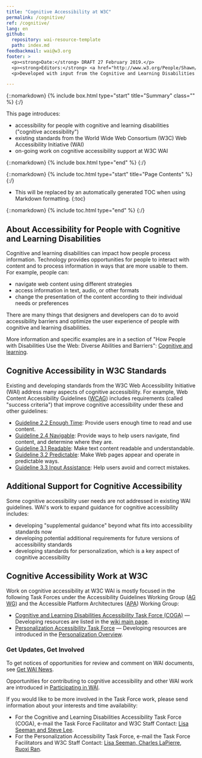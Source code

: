 ```yaml
---
title: "Cognitive Accessibility at W3C"
permalink: /cognitive/
ref: /cognitive/
lang: en
github:
  repository: wai-resource-template
  path: index.md
feedbackmail: wai@w3.org
footer: >
  <p><strong>Date:</strong> DRAFT 27 February 2019.</p>
  <p><strong>Editors:</strong> <a href="http://www.w3.org/People/Shawn/">Shawn Lawton Henry</a>, Steve Lee, <a href="http://www.w3.org/People/shadi/">Shadi Abou-Zahra</a>.</p>
  <p>Developed with input from the Cognitive and Learning Disabilities Accessibility Task Force (<a href="https://www.w3.org/WAI/PF/cognitive-a11y-tf/">COGA</a>).<p>

---
```


{::nomarkdown}
{% include box.html type="start" title="Summary" class="" %}
{:/}

This page introduces:
* accessibility for people with cognitive and learning disabilities ("cognitive accessibility")
* existing standards from the World Wide Web Consortium (W3C) Web Accessibility Initiative (WAI)
* on-going work on cognitive accessibility support at W3C WAI

{::nomarkdown}
{% include box.html type="end" %}
{:/}

{::nomarkdown}
{% include toc.html type="start" title="Page Contents" %}
{:/}

- This will be replaced by an automatically generated TOC when using Markdown formatting.
{:toc}

{::nomarkdown}
{% include toc.html type="end" %}
{:/}

## About Accessibility for People with Cognitive and Learning Disabilities

Cognitive and learning disabilities can impact how people process information. Technology provides opportunities for people to interact with content and to process information in ways that are more usable to them. For example, people can:
* navigate web content using different strategies
* access information in text, audio, or other formats
* change the presentation of the content according to their individual needs or preferences

There are many things that designers and developers can do to avoid accessibility barriers and optimize the user experience of people with cognitive and learning disabilities.

More information and specific examples are in a section of "How People with Disabilities Use the Web: Diverse Abilities and Barriers": [Cognitive and learning](https://www.w3.org/WAI/people-use-web/abilities-barriers/#cognitive).

## Cognitive Accessibility in W3C Standards

Existing and developing standards from the W3C Web Accessibility Initiative (WAI) address many aspects of cognitive accessibility. For example, Web Content Accessibility Guidelines ([WCAG](https://www.w3.org/WAI/standards-guidelines/wcag/)) includes requirements (called "success criteria") that improve cognitive accessibility under these and other guidelines:
* [Guideline 2.2 Enough Time](https://www.w3.org/TR/WCAG21/#enough-time): Provide users enough time to read and use content.
* [Guideline 2.4 Navigable](https://www.w3.org/TR/WCAG21/#navigable): Provide ways to help users navigate, find content, and determine where they are.
* [Guideline 3.1 Readable](https://www.w3.org/TR/WCAG21/#readable): Make text content readable and understandable.
* [Guideline 3.2 Predictable](https://www.w3.org/TR/WCAG21/#predictable): Make Web pages appear and operate in predictable ways.
* [Guideline 3.3 Input Assistance](https://www.w3.org/TR/WCAG21/#input-assistance): Help users avoid and correct mistakes.

## Additional Support for Cognitive Accessibility

Some cognitive accessibility user needs are not addressed in existing WAI guidelines. WAI's work to expand guidance for cognitive accessibility includes:
* developing "supplemental guidance" beyond what fits into accessibility standards now
* developing potential additional requirements for future versions of accessibility standards
* developing standards for personalization, which is a key aspect of cognitive accessibility

## Cognitive Accessibility Work at W3C

Work on cognitive accessibility at W3C WAI is mostly focused in the following Task Forces under the Accessibility Guidelines Working Group ([AG WG](https://www.w3.org/WAI/GL/)) and the Accessible Platform Architectures ([APA](https://www.w3.org/WAI/APA/)) Working Group:
* [Cognitive and Learning Disabilities Accessibility Task Force (COGA)](https://www.w3.org/WAI/PF/cognitive-a11y-tf/) &mdash; Developing resources are listed in the [wiki main page](https://www.w3.org/WAI/PF/cognitive-a11y-tf/wiki/Main_Page).
* [Personalization Accessibility Task Force](https://www.w3.org/WAI/APA/task-forces/personalization/) &mdash; Developing resources are introduced in the [Personalization Overview]( https://deploy-preview-2--wai-personalization-standards.netlify.com/standards-guidelines/personalization/)<!-- @@update link -->.

### Get Updates, Get Involved

To get notices of opportunities for review and comment on WAI documents, see [Get WAI News](https://www.w3.org/WAI/news/subscribe/).

Opportunities for contributing to cognitive accessibility and other WAI work are introduced in [Participating in WAI](https://www.w3.org/WAI/about/participating/).

If you would like to be more involved in the Task Force work, please send information about your interests and time availability:
* For the Cognitive and Learning Disabilities Accessibility Task Force (COGA), e-mail the Task Force Facilitator and W3C Staff Contact: <a href="mailto:lisa.seeman@zoho.com,stevelee@w3.org?cc=wai@w3.org&subject=Cognitive%20Accessibility%20Task%20Force%20Enquiry">Lisa Seeman and Steve Lee</a>.
* For the Personalization Accessibility Task Force, e-mail the Task Force Facilitators and W3C Staff Contact: <a href="mailto:lisa.seeman@zoho.com,charlesl@benetech.org,ran@w3.org?cc=wai@w3.org&subject=Personalization%20Task%20Force%20Enquiry">Lisa Seeman, Charles LaPierre, Ruoxi Ran</a>.
